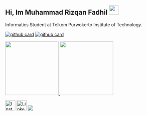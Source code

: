 ## Hi, Im Muhammad Rizqan Fadhil  <img src="https://raw.githubusercontent.com/iampavangandhi/iampavangandhi/master/gifs/Hi.gif" width="30px"></h2>

Informatics Student at Telkom Purwokerto Institute of Technology. 

[![github card](https://github-readme-stats.vercel.app/api/pin/?username=MhmmdRFadhil&repo=BFAA-Final-Submission&theme=buefy)](https://github.com/MhmmdRFadhil/BFAA-Final-Submission)
[![github card](https://github-readme-stats.vercel.app/api/pin/?username=MhmmdRFadhil&repo=Coffee-Shop-App&theme=buefy)](https://github.com/MhmmdRFadhil/Coffee-Shop-App)

<p align="left">
  <a href="https://github.com/MhmmdRFadhil">
    <img height="170em" src="https://github-readme-stats-eight-theta.vercel.app/api/top-langs/?username=MhmmdRFadhil&layout=compact&langs_count=8&theme=buefy"/>
    <img height="170em" src="https://github-readme-stats.vercel.app/api?username=MhmmdRFadhil&show_icons=true&theme=buefy"/>
  </a>
</p>


<a href="https://www.instagram.com/rzqnfdhl/" target="_blank"><img src="https://img.shields.io/badge/Instagram-E4405F?style=for-the-badge&logo=instagram&logoColor=white" height="32px" alt="Instagram"></a>
<a href="https://www.linkedin.com/in/rzqnfadhil/" target="_blank"><img src="https://img.shields.io/badge/LinkedIn-0077B5?style=for-the-badge&logo=linkedin&logoColor=white" height="32px" alt="LinkedIn"></a>
<a href="https://mhmmdrfadhil.github.io/" target="_blank"><img src="https://img.shields.io/badge/website-000000?style=for-the-badge&logo=About.me&logoColor=white"></a>

